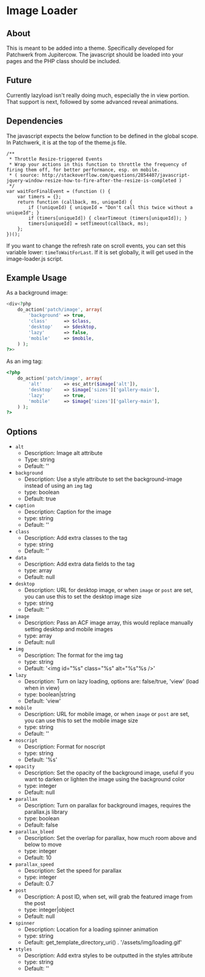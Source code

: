 # Image Loader

## About

This is meant to be added into a theme. Specifically developed for Patchwerk from Jupitercow. The javascript should be loaded into your pages and the PHP class should be included.

## Future

Currently lazyload isn't really doing much, especially the in view portion. That support is next, followed by some advanced reveal animations.

## Dependencies

The javascript expects the below function to be defined in the global scope. In Patchwerk, it is at the top of the theme.js file.

```
/**
 * Throttle Resize-triggered Events
 * Wrap your actions in this function to throttle the frequency of firing them off, for better performance, esp. on mobile.
 * ( source: http://stackoverflow.com/questions/2854407/javascript-jquery-window-resize-how-to-fire-after-the-resize-is-completed )
 */
var waitForFinalEvent = (function () {
	var timers = {};
	return function (callback, ms, uniqueId) {
		if (!uniqueId) { uniqueId = "Don't call this twice without a uniqueId"; }
		if (timers[uniqueId]) { clearTimeout (timers[uniqueId]); }
		timers[uniqueId] = setTimeout(callback, ms);
	};
})();
```

If you want to change the refresh rate on scroll events, you can set this variable lower: `timeToWaitForLast`. If it is set globally, it will get used in the image-loader.js script.

## Example Usage

As a background image:

```php
<div<?php
	do_action('patch/image', array(
		'background' => true,
		'class'      => $class,
		'desktop'    => $desktop,
		'lazy'       => false,
		'mobile'     => $mobile,
	) );
?>>
```

As an img tag:

```php
<?php
	do_action('patch/image', array(
		'alt'        => esc_attr($image['alt']),
		'desktop'    => $image['sizes']['gallery-main'],
		'lazy'       => true,
		'mobile'     => $image['sizes']['gallery-main'],
	) );
?>
```

## Options

* `alt`
  * Description: Image alt attribute
  * Type: string
  * Default: ''
* `background`
  * Description: Use a style attribute to set the background-image instead of using an `img` tag
  * type: boolean
  * Default: true
* `caption`
  * Description: Caption for the image
  * type: string
  * Default: ''
* `class`
  * Description: Add extra classes to the tag
  * type: string
  * Default: ''
* `data`
  * Description: Add extra data fields to the tag
  * type: array
  * Default: null
* `desktop`
  * Description: URL for desktop image, or when `image` or `post` are set, you can use this to set the desktop image size 
  * type: string
  * Default: ''
* `image`
  * Description: Pass an ACF image array, this would replace manually setting desktop and mobile images
  * type: array
  * Default: null
* `img`
  * Description: The format for the img tag
  * type: string
  * Default: '<img id="%s" class="%s" alt="%s"%s />'
* `lazy`
  * Description: Turn on lazy loading, options are: false/true, 'view' (load when in view)
  * type: boolean|string
  * Default: 'view'
* `mobile`
  * Description: URL for mobile image, or when `image` or `post` are set, you can use this to set the mobile image size
  * type: string
  * Default: ''
* `noscript`
  * Description: Format for noscript
  * type: string
  * Default: '<noscript>%s</noscript>'
* `opacity`
  * Description: Set the opacity of the background image, useful if you want to darken or lighten the image using the background color
  * type: integer
  * Default: null
* `parallax`
  * Description: Turn on parallax for background images, requires the parallax.js library
  * type: boolean
  * Default: false
* `parallax_bleed`
  * Description: Set the overlap for parallax, how much room above and below to move
  * type: integer
  * Default: 10
* `parallax_speed`
  * Description: Set the speed for parallax
  * type: integer
  * Default: 0.7
* `post`
  * Description: A post ID, when set, will grab the featured image from the post
  * type: integer|object
  * Default: null
* `spinner`
  * Description: Location for a loading spinner animation
  * type: string
  * Default: get_template_directory_uri() . '/assets/img/loading.gif'
* `styles`
  * Description: Add extra styles to be outputted in the styles attribute
  * type: string
  * Default: ''
